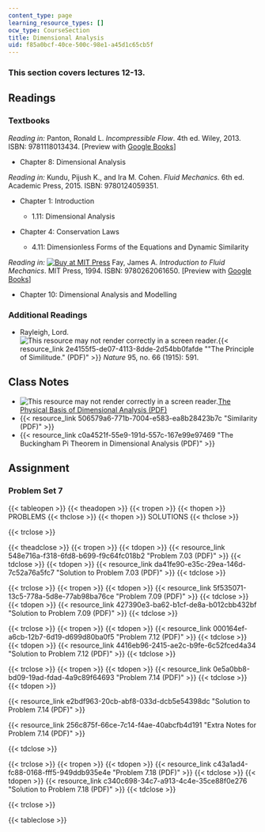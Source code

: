 ```yaml
---
content_type: page
learning_resource_types: []
ocw_type: CourseSection
title: Dimensional Analysis
uid: f85a0bcf-40ce-500c-98e1-a45d1c65cb5f
---
```


### This section covers lectures 12-13.

Readings
--------

### Textbooks

_Reading in:_ Panton, Ronald L. _Incompressible Flow_. 4th ed. Wiley, 2013. ISBN: 9781118013434. \[Preview with [Google Books](http://books.google.com/books?id=sa4eAAAAQBAJ&pg=PAfrontcover)\]

*   Chapter 8: Dimensional Analysis

_Reading in:_ Kundu, Pijush K., and Ira M. Cohen. _Fluid Mechanics_. 6th ed. Academic Press, 2015. ISBN: 9780124059351.

*   Chapter 1: Introduction
    *   1.11: Dimensional Analysis

*   Chapter 4: Conservation Laws
    *   4.11: Dimensionless Forms of the Equations and Dynamic Similarity

_Reading in:_ [![Buy at MIT
Press](/images/mp_logo.gif)](https://mitpress.mit.edu/9780262061650) Fay, James A. _Introduction to Fluid Mechanics_. MIT Press, 1994. ISBN: 9780262061650. \[Preview with [Google Books](http://books.google.com/books?id=XGVpue4954wC&pg=PAfrontcover)\]

*   Chapter 10: Dimensional Analysis and Modelling

### Additional Readings

*   Rayleigh, Lord. ![This resource may not render correctly in a screen reader.](/images/inacessible.gif){{< resource_link 2e4155f5-de07-4113-8dde-2d54bb0fafde "\"The Principle of Similitude.\" (PDF)" >}} _Nature_ 95, no. 66 (1915): 591.

Class Notes
-----------

*   ![This resource may not render correctly in a screen reader.](/images/inacessible.gif)[The Physical Basis of Dimensional Analysis (PDF)](http://web.mit.edu/2.25/www/pdf/DA_unified.pdf)
*   {{< resource_link 506579a6-771b-7004-e583-ea8b28423b7c "Similarity (PDF)" >}}
*   {{< resource_link c0a4521f-55e9-191d-557c-167e99e97469 "The Buckingham Pi Theorem in Dimensional Analysis (PDF)" >}}

Assignment
----------

### Problem Set 7

{{< tableopen >}}
{{< theadopen >}}
{{< tropen >}}
{{< thopen >}}
PROBLEMS
{{< thclose >}}
{{< thopen >}}
SOLUTIONS
{{< thclose >}}

{{< trclose >}}

{{< theadclose >}}
{{< tropen >}}
{{< tdopen >}}
{{< resource_link 548e716a-f318-6fd8-b699-f9c64fc018b2 "Problem 7.03 (PDF)" >}}
{{< tdclose >}}
{{< tdopen >}}
{{< resource_link da41fe90-e35c-29ea-146d-7c52a76a5fc7 "Solution to Problem 7.03 (PDF)" >}}
{{< tdclose >}}

{{< trclose >}}
{{< tropen >}}
{{< tdopen >}}
{{< resource_link 5f535071-13c5-778a-5d8e-77ab98ba76ce "Problem 7.09 (PDF)" >}}
{{< tdclose >}}
{{< tdopen >}}
{{< resource_link 427390e3-ba62-b1cf-de8a-b012cbb432bf "Solution to Problem 7.09 (PDF)" >}}
{{< tdclose >}}

{{< trclose >}}
{{< tropen >}}
{{< tdopen >}}
{{< resource_link 000164ef-a6cb-12b7-6d19-d699d80ba0f5 "Problem 7.12 (PDF)" >}}
{{< tdclose >}}
{{< tdopen >}}
{{< resource_link 4416eb96-2415-ae2c-b9fe-6c52fced4a34 "Solution to Problem 7.12 (PDF)" >}}
{{< tdclose >}}

{{< trclose >}}
{{< tropen >}}
{{< tdopen >}}
{{< resource_link 0e5a0bb8-bd09-19ad-fdad-4a9c89f64693 "Problem 7.14 (PDF)" >}}
{{< tdclose >}}
{{< tdopen >}}


{{< resource_link e2bdf963-20cb-abf8-033d-dcb5e54398dc "Solution to Problem 7.14 (PDF)" >}}

{{< resource_link 256c875f-66ce-7c14-f4ae-40abcfb4d191 "Extra Notes for Problem 7.14 (PDF)" >}}


{{< tdclose >}}

{{< trclose >}}
{{< tropen >}}
{{< tdopen >}}
{{< resource_link c43a1ad4-fc88-0168-fff5-949ddb935e4e "Problem 7.18 (PDF)" >}}
{{< tdclose >}}
{{< tdopen >}}
{{< resource_link c340c698-34c7-a913-4c4e-35ce88f0e276 "Solution to Problem 7.18 (PDF)" >}}
{{< tdclose >}}

{{< trclose >}}

{{< tableclose >}}